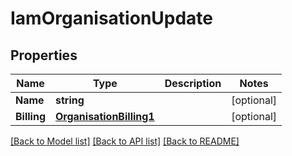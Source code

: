 # IamOrganisationUpdate

## Properties

Name | Type | Description | Notes
------------ | ------------- | ------------- | -------------
**Name** | **string** |  | [optional] 
**Billing** | [**OrganisationBilling1**](Organisation_billing_1.md) |  | [optional] 

[[Back to Model list]](../README.md#documentation-for-models) [[Back to API list]](../README.md#documentation-for-api-endpoints) [[Back to README]](../README.md)


